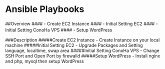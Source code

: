 Ansible Playbooks
====


##Overview
####・Create EC2 Instance
####・Initial Setting EC2
####・Initial Setting ConoHa VPS
####・Setup WordPress

###Description
#####Create EC2 Instance - Create Instance on your local machine
#####Initial Setting EC2 - Upgrade Packages and Setting language, localtime, swap area
#####Initial Setting ConoHa VPS - Change SSH Port and Open Port by firewalld
#####Setup WordPress - Install nginx and php, mysql then setup WordPress
